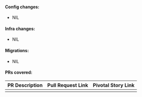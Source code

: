 #### Config changes:
- NIL

#### Infra changes:
- NIL

#### Migrations:
- NIL

#### PRs covered:
| PR Description | Pull Request Link | Pivotal Story Link
| --- | --- | -- |
| | | |

